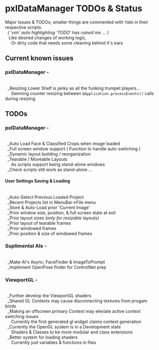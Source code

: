 # pxlDataManager TODOs & Status
Major Issues & TODOs; smaller things are commented with `TODO` in their respective scripts.
<br>&nbsp;&nbsp;*( 'vim' auto highlighting 'TODO' has ruined me ... )*
<br>&nbsp;&nbsp;&nbsp;Like desired changes of working logic,
<br>&nbsp;&nbsp;&nbsp;&nbsp;&nbsp;Or dirty code that needs some cleaning behind it's ears

## Current known issues
### pxlDataManager -
<br>&nbsp;&nbsp;_Resizing Lower Shelf is janky as all the funking trumpet players...
<br>&nbsp;&nbsp;&nbsp;&nbsp;&nbsp;Seeming counter resizing between `QApplication.processEvents()` calls during resizing.

## TODOs 
### pxlDataManager -
<br>&nbsp;&nbsp;_Auto Load Face & Classified Crops when image loaded
<br>&nbsp;&nbsp;_Full screen window support ( Function to handle auto-switching )
<br>&nbsp;&nbsp;_Dynamic layout building / reorganization
<br>&nbsp;&nbsp;_Tearable / Moveable Layouts
<br>&nbsp;&nbsp;&nbsp;&nbsp;&nbsp;As scripts support being stand-alone windows
<br>&nbsp;&nbsp;_Check scripts still work as stand-alone ...
#### User Settings Saving & Loading
<br>&nbsp;&nbsp;_Auto-Select Previous Loaded Project
<br>&nbsp;&nbsp;_Recent Projects list in MenuBar->File menu
<br>&nbsp;&nbsp;_Store & Auto-Load prior 'Current Image'
<br>&nbsp;&nbsp;_Prior window size, position, & full screen state at exit
<br>&nbsp;&nbsp;_Prior layout sizes *(only for resizable layouts)*
<br>&nbsp;&nbsp;_Prior layout of tearable frames
<br>&nbsp;&nbsp;_Prior windowed frames
<br>&nbsp;&nbsp;_Prior position & size of windowed frames

### Suplimental AIs -
<br>&nbsp;&nbsp;_Make AI's Async; FaceFinder & ImageToPrompt
<br>&nbsp;&nbsp;_Implement OpenPose finder for ControlNet prep

### ViewportGL -
<br>&nbsp;&nbsp;_Further develop the ViewportGL shaders
<br>&nbsp;&nbsp;_Shared GL Contexts may cause disconnecting textures from progam binds
<br>&nbsp;&nbsp;_Making an offscreen primary Context may eleviate active context switching issues
<br>&nbsp;&nbsp;&nbsp;&nbsp;&nbsp;Currently the first generated gl widget claims context generation
<br>&nbsp;&nbsp;_Currently the OpenGL system is in a Development state
<br>&nbsp;&nbsp;&nbsp;&nbsp;&nbsp;Shaders & Classes to be more modular and class extensions
<br>&nbsp;&nbsp;_Better system for loading shaders
<br>&nbsp;&nbsp;&nbsp;&nbsp;&nbsp;Currently just variables & functions in files
